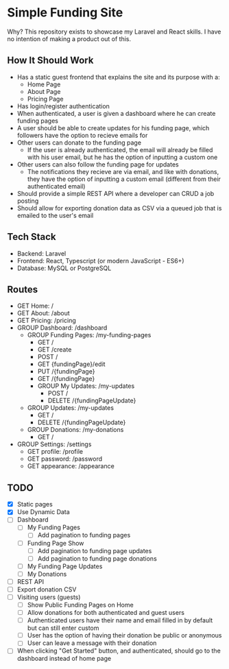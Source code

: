 # Simple Funding Site

Why? This repository exists to showcase my Laravel and React skills. I have no intention of making a product out of this.

## How It Should Work

- Has a static guest frontend that explains the site and its purpose with a:
    - Home Page
    - About Page
    - Pricing Page
- Has login/register authentication
- When authenticated, a user is given a dashboard where he can create funding pages
- A user should be able to create updates for his funding page, which followers have the option to recieve emails for
- Other users can donate to the funding page
    - If the user is already authenticated, the email will already be filled with his user email, but he has the option of inputting a custom one
- Other users can also follow the funding page for updates
    - The notifications they recieve are via email, and like with donations, they have the option of inputting a custom email (different from their authenticated email)
- Should provide a simple REST API where a developer can CRUD a job posting
- Should allow for exporting donation data as CSV via a queued job that is emailed to the user's email

## Tech Stack

- Backend: Laravel
- Frontend: React, Typescript (or modern JavaScript - ES6+)
- Database: MySQL or PostgreSQL

## Routes

- GET Home: /
- GET About: /about
- GET Pricing: /pricing
- GROUP Dashboard: /dashboard
    - GROUP Funding Pages: /my-funding-pages
        - GET /
        - GET /create
        - POST /
        - GET {fundingPage}/edit
        - PUT /{fundingPage}
        - GET /{fundingPage}
        - GROUP My Updates: /my-updates
            - POST /
            - DELETE /{fundingPageUpdate}
    - GROUP Updates: /my-updates
        - GET /
        - DELETE /{fundingPageUpdate}
    - GROUP Donations: /my-donations
        - GET /
- GROUP Settings: /settings
    - GET profile: /profile
    - GET password: /password
    - GET appearance: /appearance

## TODO

- [x] Static pages
- [x] Use Dynamic Data
- [ ] Dashboard
    - [ ] My Funding Pages
        - [ ] Add pagination to funding pages
    - [ ] Funding Page Show
        - [ ] Add pagination to funding page updates
        - [ ] Add pagination to funding page donations
    - [ ] My Funding Page Updates
    - [ ] My Donations
- [ ] REST API
- [ ] Export donation CSV
- [ ] Visiting users (guests)
    - [ ] Show Public Funding Pages on Home
    - [ ] Allow donations for both authenticated and guest users
    - [ ] Authenticated users have their name and email filled in by default but can still enter custom
    - [ ] User has the option of having their donation be public or anonymous
    - [ ] User can leave a message with their donation
- [ ] When clicking "Get Started" button, and authenticated, should go to the dashboard instead of home page
